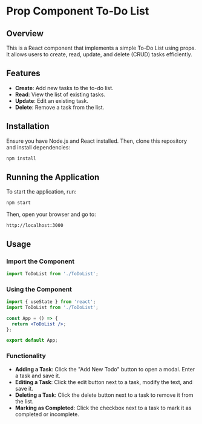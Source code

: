 # Prop Component To-Do List

## Overview
This is a React component that implements a simple To-Do List using props. It allows users to create, read, update, and delete (CRUD) tasks efficiently.

## Features
- **Create**: Add new tasks to the to-do list.
- **Read**: View the list of existing tasks.
- **Update**: Edit an existing task.
- **Delete**: Remove a task from the list.

## Installation
Ensure you have Node.js and React installed. Then, clone this repository and install dependencies:

```sh
npm install
```

## Running the Application
To start the application, run:

```sh
npm start
```

Then, open your browser and go to:

```
http://localhost:3000
```

## Usage

### Import the Component
```jsx
import ToDoList from './ToDoList';
```

### Using the Component
```jsx
import { useState } from 'react';
import ToDoList from './ToDoList';

const App = () => {
  return <ToDoList />;
};

export default App;
```

### Functionality
- **Adding a Task**: Click the "Add New Todo" button to open a modal. Enter a task and save it.
- **Editing a Task**: Click the edit button next to a task, modify the text, and save it.
- **Deleting a Task**: Click the delete button next to a task to remove it from the list.
- **Marking as Completed**: Click the checkbox next to a task to mark it as completed or incomplete.




